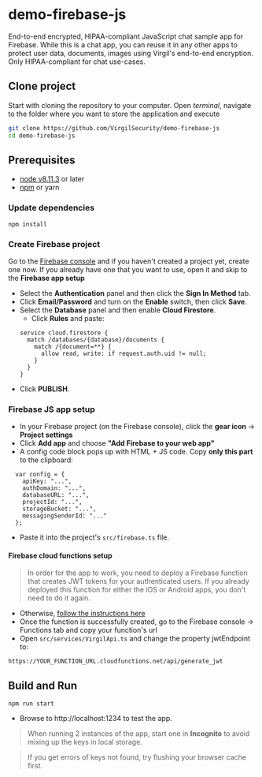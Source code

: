# demo-firebase-js
End-to-end encrypted, HIPAA-compliant JavaScript chat sample app for Firebase. While this is a chat app, you can reuse it in any other apps to protect user data, documents, images using Virgil's end-to-end encryption. Only HIPAA-compliant for chat use-cases.

## Clone project

Start with cloning the repository to your computer. Open *terminal*, navigate to the folder where you want to store the application and execute
```bash
git clone https://github.com/VirgilSecurity/demo-firebase-js
cd demo-firebase-js
```

## Prerequisites

* [node v8.11.3](https://nodejs.org/en/download) or later
* [npm](https://www.npmjs.com/get-npm) or yarn

### Update dependencies

```
npm install
```

### Create Firebase project
Go to the [Firebase console](https://console.firebase.google.com) and if you haven't created a project yet, create one now. If you already have one that you want to use, open it and skip to the **Firebase app setup**

* Select the **Authentication** panel and then click the **Sign In Method** tab.
*  Click **Email/Password** and turn on the **Enable** switch, then click **Save**.
* Select the **Database** panel and then enable **Cloud Firestore**.
  * Click **Rules** and paste:
  ```
  service cloud.firestore {
    match /databases/{database}/documents {
      match /{document=**} {
        allow read, write: if request.auth.uid != null;
      }
    }
  }
  ```
* Click **PUBLISH**.

### Firebase JS app setup

* In your Firebase project (on the Firebase console), click the **gear icon** -> **Project settings**
* Click **Add app** and choose **"Add Firebase to your web app"**
* A config code block pops up with HTML + JS code. Copy **only this part** to the clipboard:
```
  var config = {
    apiKey: "...",
    authDomain: "...",
    databaseURL: "...",
    projectId: "...",
    storageBucket: "...",
    messagingSenderId: "..."
  };
```

* Paste it into the project's `src/firebase.ts` file.

#### Firebase cloud functions setup

> In order for the app to work, you need to deploy a Firebase function that creates JWT tokens for your authenticated users. If you already deployed this function for either the iOS or Android apps, you don't need to do it again.

* Otherwise, [follow the instructions here](https://github.com/VirgilSecurity/demo-firebase-func)
* Once the function is successfully created, go to the Firebase console -> Functions tab and copy your function's url
* Open `src/services/VirgilApi.ts` and change the property jwtEndpoint to:
```
https://YOUR_FUNCTION_URL.cloudfunctions.net/api/generate_jwt
```

## Build and Run
```
npm run start
```

* Browse to http://localhost:1234 to test the app.

> When running 2 instances of the app, start one in **Incognito** to avoid mixing up the keys in local storage.

> If you get errors of keys not found, try flushing your browser cache first.
